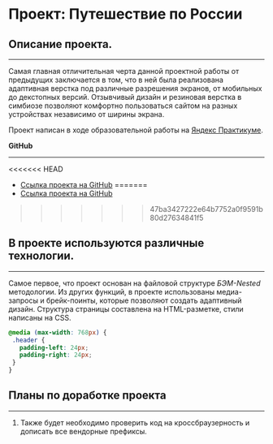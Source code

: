# Проект: Путешествие по России

## Описание проекта.
------
Самая главная отличительная черта данной проектной работы от предыдущих заключается в том, что в ней была реализована адаптивная верстка под различные разрешения экранов, от мобильных до декстопных версий. Отзывчивый дизайн и резиновая верстка в симбиозе позволяют комфортно пользоваться сайтом на разных устройствах независимо от ширины экрана.

Проект написан в ходе образовательной работы на [Яндекс Практикуме](https://practicum.yandex.ru/).

**GitHub**

------
<<<<<<< HEAD
* [Ссылка проекта на GitHub](https://github.com/SolidHard1/russian-travel)
=======
* [Ссылка проекта на GitHub](https://www.figma.com/file/5S2WSbEFL6awjVWJ0NWL8Q/Sprint-3_-Russia-_-desktop-mobile?node-id=28503%3A0)
>>>>>>> 47ba3427222e64b7752a0f9591b80d27634841f5

## В проекте используются различные технологии.
------
 Самое первое, что проект основан на файловой структуре *БЭМ-Nested* методологии. Из других функций, в проекте использованы медиа-запросы и брейк-поинты, которые позволяют создать адаптивный дизайн. Структура страницы составлена на HTML-разметке, стили написаны на CSS.

 ```css
@media (max-width: 768px) {
  .header {
    padding-left: 24px;
    padding-right: 24px;
  }
}
```
 ## Планы по доработке проекта
------
1. Также будет необходимо проверить код на кроссбраузерность и дописать все вендорные префиксы.
